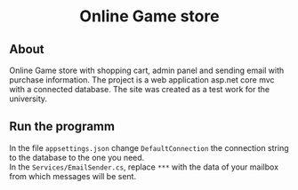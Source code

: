 <h1 align="center">Online Game store</h1>

 ## About
 Online Game store with shopping cart, admin panel and sending email with purchase information.
 The project is a web application asp.net core mvc with a connected database.
 The site was created as a test work for the university.
 
 ## Run the programm
 In the file `appsettings.json` change `DefaultConnection` the connection string to the database to the one you need. \
 In the `Services/EmailSender.cs`, replace `***` with the data of your mailbox from which messages will be sent.
